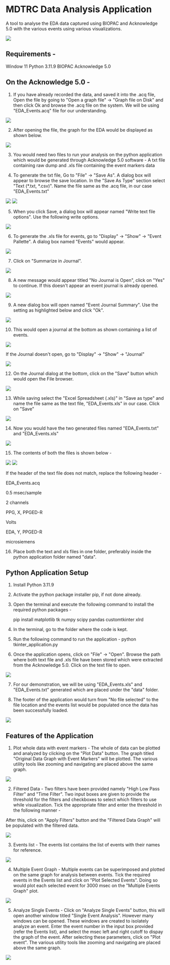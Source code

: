 # MDTRC Data Analysis Application

A tool to analyse the EDA data captured using BIOPAC and Acknowledge 5.0 with the various events using various visualizations.

<img src="./samples/Sample_main2.png">

## Requirements - 
  Window 11 
  Python 3.11.9
  BIOPAC
  Acknowledge 5.0


## On the Acknowledge 5.0 - 

1. If you have already recorded the data, and saved it into the .acq file, Open the file by going to "Open a graph file" -> "Graph file on Disk" and then click Ok and browse the .acq file on the system. 
We will be using "EDA_Events.acq" file for our understanding.

<img src="./samples/Capture4.PNG">

2. After opening the file, the graph for the EDA would be displayed as shown below.

<img src="./samples/Capture5.PNG">

3. You would need two files to run your analysis on the python application which would be generated through Acknowledge 5.0 software - A txt file containing raw dump and .xls file containing the event markers data

4. To generate the txt file, Go to "File" -> "Save As". A dialog box will appear to browse the save location. In the "Save As Type" section select "Text (*.txt, *.csv)". Name the file same as the .acq file, in our case "EDA_Events.txt"

<img src="./samples/Capture6.png">
<img src="./samples/Capture7.png">

5. When you click Save, a dialog box will appear named "Write text file options". Use the following write options.

<img src="./samples/Capture8.PNG">

6. To generate the .xls file for events, go to "Display" -> "Show" -> "Event Pallette". A dialog box named "Events" would appear.

<img src="./samples/Capture9.png">

7.  Click on "Summarize in Journal".

<img src="./samples/Capture10.png">

8. A new message would appear titled "No Journal is Open", click on "Yes" to continue. If this doesn't appear an event journal is already opened. 

<img src="./samples/Capture27.PNG">

9. A new dialog box will open named "Event Journal Summary". Use the setting as highlighted below and click "Ok".

<img src="./samples/Capture11.PNG">

10. This would open a journal at the bottom as shown containing a list of events.

<img src="./samples/Capture29.PNG">

If the Journal doesn't open, go to "Display" -> "Show" -> "Journal"

<img src="./samples/Capture12.png">

12. On the Journal dialog at the bottom, click on the "Save" button which would open the File browser. 

<img src="./samples/Capture13.PNG">

13. While saving select the "Excel Spreadsheet (.xls)" in "Save as type" and name the file same as the text file, "EDA_Events.xls" in our case. Click on "Save"

<img src="./samples/Capture14.png">

14. Now you would have the two generated files named "EDA_Events.txt" and "EDA_Events.xls"

<img src="./samples/Capture15.PNG">

15. The contents of both the files is shown below - 

<img src="./samples/Capture32.png">
<img src="./samples/Capture33.png"> 

If the header of the text file does not match, replace the following header - 

EDA_Events.acq

0.5 msec/sample

2 channels

PPG, X, PPGED-R

Volts

EDA, Y, PPGED-R

microsiemens

16. Place both the text and xls files in one folder, preferably inside the python application folder named "data".

## Python Application Setup

1. Install Python 3.11.9

2. Activate the python package installer pip, if not done already.

3. Open the terminal and execute the following command to install the required python packages - 
  
    pip install matplotlib tk numpy scipy pandas customtkinter xlrd

4. In the terminal, go to the folder where the code is kept.

5. Run the following command to run the application - 
  python tkinter_application.py

6. Once the application opens, click on "File" -> "Open". Browse the path where both text file and .xls file have been stored which were extracted from the Acknowledge 5.0. Click on the text file to open.

<img src="./samples/Sample2.png">

7. For our demonstration, we will be using "EDA_Events.xls" and "EDA_Events.txt" generated which are placed under the "data" folder.

7. The footer of the application would turn from "No file selected" to the file location and the events list would be populated once the data has been successfully loaded.

<img src="./samples/Sample3.png">

## Features of the Application 

1. Plot whole data with event markers - The whole of data can be plotted and analyzed by clicking on the "Plot Data" button. The graph titled "Original Data Graph with Event Markers" will be plotted. The various utility tools like zooming and navigating are placed above the same graph.

<img src="./samples/Sample4.png">

2. Filtered Data - Two filters have been provided namely "High Low Pass Filter" and "Time Filter". Two input boxes are given to provide the threshold for the filters and checkboxes to select which filters to use while visualization. Tick the appropriate filter and enter the threshold in the following manner - 

After this, click on "Apply Filters" button and the "Filtered Data Graph" will be populated with the filtered data.

<img src="./samples/Sample5.png">

3. Events list - The events list contains the list of events with their names for reference.

<img src="./samples/Sample6.png">

4. Multiple Event Graph - Multiple events can be superimposed and plotted on the same graph for analysis between events. Tick the required events in the Events list and click on "Plot Selected Events". Doing so would plot each selected event for 3000 msec on the "Multiple Events Graph" plot.

<img src="./samples/Sample7.png">

5. Analyze Single Events - Click on "Analyze Single Events" button, this will open another window titled "Single Event Analysis". However many windows can be opened. These windows are created to isolately analyze an event. Enter the event number in the input box provided (refer the Events list), and select the msec left and right cutoff to dispay the graph of the event. After selecting these parameters, click on "Plot event". The various utility tools like zooming and navigating are placed above the same graph.

<img src="./samples/Sample8.png">